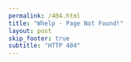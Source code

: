 ```yaml
---
permalink: /404.html
title: "Whelp - Page Not Found!"
layout: post
skip_footer: true
subtitle: "HTTP 404"
---
```



